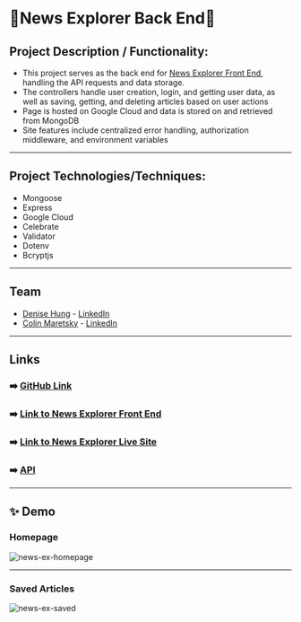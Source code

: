 # 📰News Explorer Back End📰

## Project Description / Functionality: 
- This project serves as the back end for [News Explorer Front End](https://github.com/cjmaret/news-explorer-frontend), handling the API requests and data storage. 
- The controllers handle user creation, login, and getting user data, as well as saving, getting, and deleting articles based on user actions
- Page is hosted on Google Cloud and data is stored on and retrieved from MongoDB
- Site features include centralized error handling, authorization middleware, and environment variables

---

## Project Technologies/Techniques:
- Mongoose
- Express
- Google Cloud
- Celebrate
- Validator
- Dotenv
- Bcryptjs

---

## Team 
- [Denise Hung](https://github.com/denisehung) - [LinkedIn](https://www.linkedin.com/in/denise-hung-76563867/)
- [Colin Maretsky](https://github.com/cjmaret) - [LinkedIn](https://www.linkedin.com/in/colin-maretsky/)

---

## Links
### ➡️ [GitHub Link](https://github.com/cjmaret/news-explorer-api)
### ➡️ [Link to News Explorer Front End](https://github.com/cjmaret/news-explorer-frontend)
### ➡️ [Link to News Explorer Live Site](https://news-explorer-site.netlify.app/)
### ➡️ [API](https://api.aloha.students.nomoreparties.site)

---

## ✨ Demo
### Homepage
![news-ex-homepage](https://user-images.githubusercontent.com/77926563/147217832-85671225-224b-42e8-86aa-6b5ba383fc84.png)

---

### Saved Articles
![news-ex-saved](https://user-images.githubusercontent.com/77926563/147217849-46dcecac-1f03-41b6-aab0-ca9cbc7ad78c.png)

